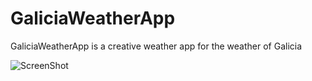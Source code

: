 # GaliciaWeatherApp
GaliciaWeatherApp is a creative weather app for the weather of Galicia

![ScreenShot](https://github.com/rubenterre/GaliciaWeatherApp/main/public/images/Diagrama_de_flujo_GaliciaWeather.jpg)
